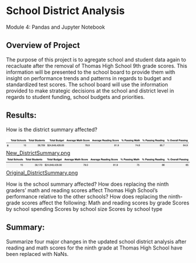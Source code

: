# School District Analysis
Module 4:  Pandas and Jupyter Notebook

## Overview of Project
The purpose of this project is to agregate school and student data again to recacluate after the removal of Thomas High School 9th grade scores.   This information will be presented to the school board to provide them with insight on performance trends and patterns in regards to budget and standardized test scores.   The school board will use the information provided to make strategic decisions at the school and district level in regards to student funding, school budgets and priorities.   

## Results: 
How is the district summary affected?

<img src="/Resources/New_DistrictSummary.png" width="600"> [New_DistrictSummary.png](/Resources/New_DistrictSummary.png)
<img src="/Resources/original_DistrictSummary.png" width="600"> [Original_DistrictSummary.png](/Resources/Original_DistrictSummary.png)




How is the school summary affected?
How does replacing the ninth graders’ math and reading scores affect Thomas High School’s performance relative to the other schools?
How does replacing the ninth-grade scores affect the following:
Math and reading scores by grade
Scores by school spending
Scores by school size
Scores by school type
 






## Summary: 
Summarize four major changes in the updated school district analysis after reading and math scores for the ninth grade at Thomas High School have been replaced with NaNs.
